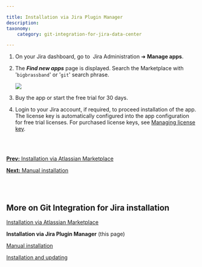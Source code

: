 ```yaml
---

title: Installation via Jira Plugin Manager
description:
taxonomy:
    category: git-integration-for-jira-data-center

---
```

1.  On your Jira dashboard, go to  Jira Administration ➜ **Manage apps**.

2.  The _**Find new apps**_ page is displayed. Search the Marketplace with '`bigbrassband`' or '`git`' search phrase.

    ![](/wp-content/uploads/gij-docs-installation-jira-admin-addon-find-gitplugin-c.png)

3.  Buy the app or start the free trial for 30 days.

4.  Login to your Jira account, if required, to proceed installation of the app. The license key is automatically configured into the app configuration for free trial licenses. For purchased license keys, see [Managing license key](/git-integration-for-jira-data-center/managing-license-key-gij-self-managed).

<br>
<br>

[**Prev:** Installation via Atlassian Marketplace](/git-integration-for-jira-data-center/installation-via-atlassian-marketplace-gij-self-managed)

[**Next:** Manual installation](/git-integration-for-jira-data-center/manual-installation-gij-self-managed)

<br>
<br>

## More on Git Integration for Jira installation

[Installation via Atlassian Marketplace](/git-integration-for-jira-data-center/installation-via-atlassian-marketplace-gij-self-managed)

**Installation via Jira Plugin Manager** (this page)

[Manual installation](/git-integration-for-jira-data-center/manual-installation-gij-self-managed)

[Installation and updating](/git-integration-for-jira-data-center/installation-and-updating-gij-self-managed)



